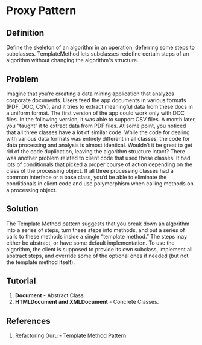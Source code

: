 # Proxy Pattern
## Definition
Define the skeleton of an algorithm in an operation, deferring some steps to subclasses. TemplateMethod lets subclasses redefine certain steps of an algorithm without changing the algorithm's structure.

## Problem
Imagine that you’re creating a data mining application that analyzes corporate documents. Users feed the app documents in various formats (PDF, DOC, CSV), and it tries to extract meaningful data from these docs in a uniform format.
The first version of the app could work only with DOC files. In the following version, it was able to support CSV files. A month later, you “taught” it to extract data from PDF files.
At some point, you noticed that all three classes have a lot of similar code. While the code for dealing with various data formats was entirely different in all classes, the code for data processing and analysis is almost identical. Wouldn’t it be great to get rid of the code duplication, leaving the algorithm structure intact?
There was another problem related to client code that used these classes. It had lots of conditionals that picked a proper course of action depending on the class of the processing object. If all three processing classes had a common interface or a base class, you’d be able to eliminate the conditionals in client code and use polymorphism when calling methods on a processing object.

## Solution
The Template Method pattern suggests that you break down an algorithm into a series of steps, turn these steps into methods, and put a series of calls to these methods inside a single “template method.” The steps may either be abstract, or have some default implementation. To use the algorithm, the client is supposed to provide its own subclass, implement all abstract steps, and override some of the optional ones if needed (but not the template method itself).

## Tutorial
1. **Document** - Abstract Class.
2. **HTMLDocument and XMLDocument** - Concrete Classes.

## References
1. [Refactoring Guru - Template Method Pattern](https://refactoring.guru/design-patterns/template-method)
